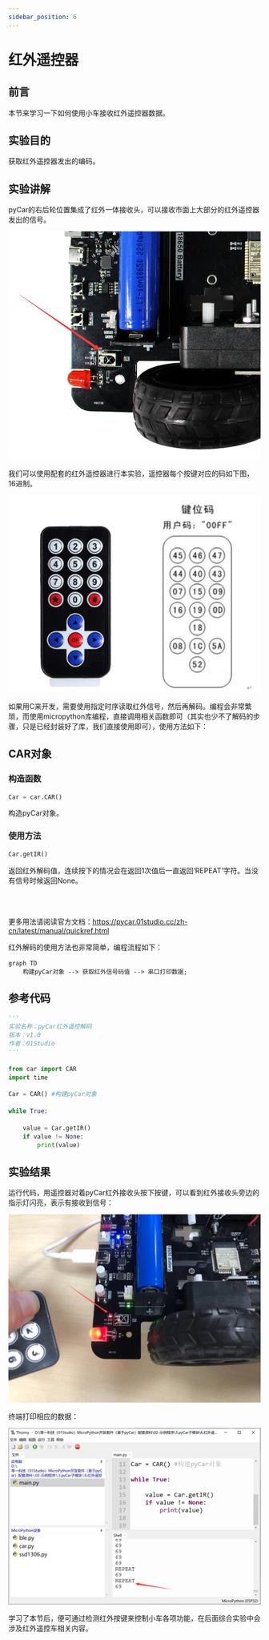 ```yaml
---
sidebar_position: 6
---
```


# 红外遥控器

## 前言

本节来学习一下如何使用小车接收红外遥控器数据。

## 实验目的

获取红外遥控器发出的编码。

## 实验讲解

pyCar的右后轮位置集成了红外一体接收头，可以接收市面上大部分的红外遥控器发出的信号。

![ir](./img/ir/ir1.png)

我们可以使用配套的红外遥控器进行本实验，遥控器每个按键对应的码如下图，16进制。

![ir](./img/ir/ir2.png)

如果用C来开发，需要使用指定时序读取红外信号，然后再解码。编程会非常繁琐，而使用micropython库编程，直接调用相关函数即可（其实也少不了解码的步骤，只是已经封装好了库，我们直接使用即可），使用方法如下：

## CAR对象

### 构造函数

```python
Car = car.CAR()
```
构造pyCar对象。

### 使用方法
```python
Car.getIR()
```
返回红外解码值，连续按下的情况会在返回1次值后一直返回‘REPEAT’字符。当没有信号时候返回None。

<br></br>

更多用法请阅读官方文档：https://pycar.01studio.cc/zh-cn/latest/manual/quickref.html

红外解码的使用方法也非常简单，编程流程如下：

```mermaid
graph TD
    构建pyCar对象 --> 获取红外信号码值 --> 串口打印数据;
```

## 参考代码

```python
'''
实验名称：pyCar红外遥控解码
版本：v1.0
作者：01Studio
'''

from car import CAR
import time

Car = CAR() #构建pyCar对象

while True:
    
    value = Car.getIR()
    if value != None:
        print(value)    
```

## 实验结果

运行代码，用遥控器对着pyCar红外接收头按下按键，可以看到红外接收头旁边的指示灯闪亮，表示有接收到信号：

![ir](./img/ir/ir3.png)

终端打印相应的数据：

![ir](./img/ir/ir4.png)

学习了本节后，便可通过检测红外按键来控制小车各项功能，在后面综合实验中会涉及红外遥控车相关内容。